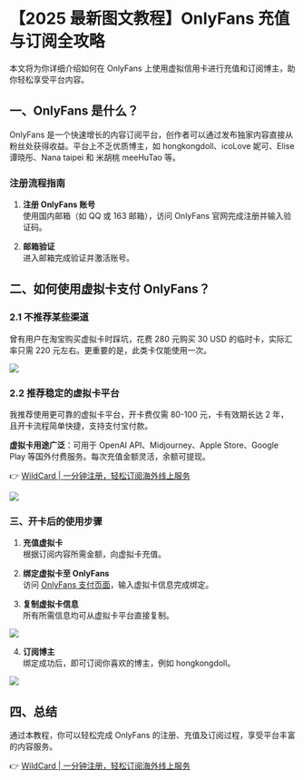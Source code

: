 # 【2025 最新图文教程】OnlyFans 充值与订阅全攻略

本文将为你详细介绍如何在 OnlyFans 上使用虚拟信用卡进行充值和订阅博主，助你轻松享受平台内容。

## 一、OnlyFans 是什么？

OnlyFans 是一个快速增长的内容订阅平台，创作者可以通过发布独家内容直接从粉丝处获得收益。平台上不乏优质博主，如 hongkongdoll、icoLove 妮可、Elise 谭晓彤、Nana taipei 和 米胡桃 meeHuTao 等。

### 注册流程指南

1. **注册 OnlyFans 账号**  
   使用国内邮箱（如 QQ 或 163 邮箱），访问 OnlyFans 官网完成注册并输入验证码。



2. **邮箱验证**  
   进入邮箱完成验证并激活账号。



## 二、如何使用虚拟卡支付 OnlyFans？

### 2.1 不推荐某些渠道

曾有用户在淘宝购买虚拟卡时踩坑，花费 280 元购买 30 USD 的临时卡，实际汇率只需 220 元左右。更重要的是，此类卡仅能使用一次。

![](https://bbtdd.com/img/3326665231958654.webp)

### 2.2 推荐稳定的虚拟卡平台

我推荐使用更可靠的虚拟卡平台，开卡费仅需 80-100 元，卡有效期长达 2 年，且开卡流程简单快捷，支持支付宝付款。

**虚拟卡用途广泛**：可用于 OpenAI API、Midjourney、Apple Store、Google Play 等国外付费服务。每次充值金额灵活，余额可提现。

👉 [WildCard | 一分钟注册，轻松订阅海外线上服务](https://bbtdd.com/WildCard)

![](https://bbtdd.com/img/4121920472.webp)

### 三、开卡后的使用步骤

1. **充值虚拟卡**  
   根据订阅内容所需金额，向虚拟卡充值。

2. **绑定虚拟卡至 OnlyFans**  
   访问 [OnlyFans 支付页面](https://onlyfans.com/my/payments/add_card)，输入虚拟卡信息完成绑定。



3. **复制虚拟卡信息**  
   所有所需信息均可从虚拟卡平台直接复制。

![](https://bbtdd.com/img/158681950.webp)

4. **订阅博主**  
   绑定成功后，即可订阅你喜欢的博主，例如 hongkongdoll。

![](https://bbtdd.com/img/47697499.webp)

## 四、总结

通过本教程，你可以轻松完成 OnlyFans 的注册、充值及订阅过程，享受平台丰富的内容服务。

👉 [WildCard | 一分钟注册，轻松订阅海外线上服务](https://bbtdd.com/WildCard)
